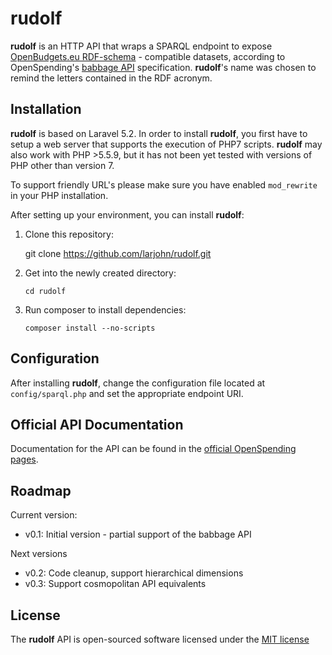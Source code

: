 # rudolf

**rudolf** is an HTTP API that wraps a SPARQL endpoint to expose [OpenBudgets.eu RDF-schema](https://github.com/openbudgets/data-model) - compatible datasets, according to OpenSpending's [babbage API](https://github.com/openspending/babbage) specification. **rudolf**'s name was chosen to remind the letters contained in the RDF acronym.

## Installation

**rudolf** is based on Laravel 5.2.
In order to install **rudolf**, you first have to setup a web server that supports the execution of PHP7 scripts. **rudolf** may also work with PHP >5.5.9, but it has not been yet tested with versions of PHP other than version 7.

To support friendly URL's please make sure you have enabled `mod_rewrite` in your PHP installation.

After setting up your environment, you can install **rudolf**:
1. Clone this repository:

    git clone https://github.com/larjohn/rudolf.git 

2. Get into the newly created directory:

    `cd rudolf`

3. Run composer to install dependencies:

    `composer install --no-scripts`
## Configuration

After installing **rudolf**, change the configuration file located at `config/sparql.php` and set the appropriate endpoint URI.

## Official API Documentation

Documentation for the API can be found in the [official OpenSpending pages](http://docs.openspending.org/en/latest/developers/platform/).

## Roadmap
Current version:

* v0.1: Initial version - partial support of the babbage API

Next versions
* v0.2: Code cleanup, support hierarchical dimensions
* v0.3: Support cosmopolitan API equivalents
## License

The **rudolf** API is open-sourced software licensed under the [MIT license](http://opensource.org/licenses/MIT)

